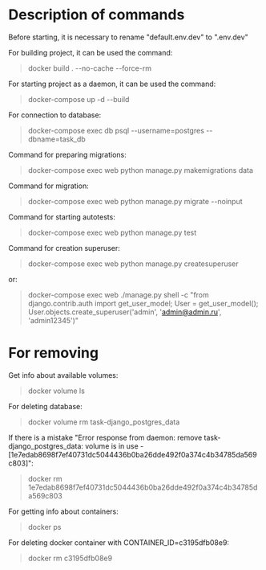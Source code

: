 # Description of commands

Before starting, it is necessary to rename "default.env.dev" to ".env.dev"

For building project, it can be used the command:
> docker build . --no-cache --force-rm  

For starting project as a daemon, it can be used the command:
> docker-compose up -d --build

For connection to database:
> docker-compose exec db psql --username=postgres --dbname=task_db

Command for preparing migrations:
> docker-compose exec web python manage.py makemigrations data

Command for migration:
> docker-compose exec web python manage.py migrate --noinput

Command for starting autotests:
> docker-compose exec web python manage.py test

Command for creation superuser:
> docker-compose exec web python manage.py createsuperuser

or:
> docker-compose exec web ./manage.py shell -c "from django.contrib.auth import get_user_model; User = get_user_model(); 
> User.objects.create_superuser('admin', 'admin@admin.ru', 'admin12345')"

# For removing

Get info about available volumes:
> docker volume ls

For deleting database:
> docker volume rm task-django_postgres_data

If there is a mistake "Error response from daemon: remove task-django_postgres_data: volume is in use - [1e7edab8698f7ef40731dc5044436b0ba26dde492f0a374c4b34785da569c803]":
> docker rm 1e7edab8698f7ef40731dc5044436b0ba26dde492f0a374c4b34785da569c803

For getting info about containers:
> docker ps

For deleting docker container with CONTAINER_ID=c3195dfb08e9:
> docker rm c3195dfb08e9
